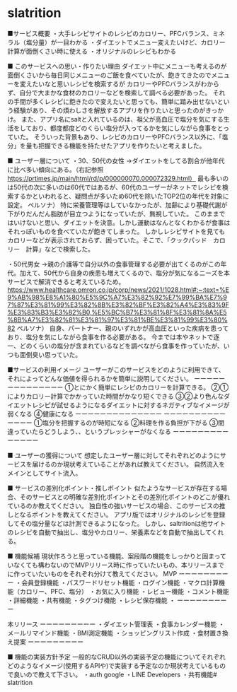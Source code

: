 # slatrition
■サービス概要
・大手レシピサイトのレシピのカロリー、PFCバランス、ミネラル（塩分量）が一目わかる
・ダイエットでメニュー変えたいけど、カロリー計算が面倒くさい時に使える
・オリジナルのレシピもわかる

■ このサービスへの思い・作りたい理由
ダイエット中にメニューも考えるのが面倒くさいから毎日同じメニューのご飯を食べていたが、飽きてきたのでメニューを変えたいなと思いレシピを検索するが
カロリーやPFCバランスがわからず、自分で大まかな食材のカロリーなどを検索して調べる必要があった。
それの手間が多くレシピに飽きたので変えたいと思っても、簡単に踏み出せないという経験があり、その煩わしさを解放するアプリを作りたいと思ったのがきっかけ。
また、アプリ名にsaltと入れているのは、祖父が高血圧で塩分を気にする生活をしており、都度都度どのくらい塩分が入ってるかを気にしながら食事をとっていた。
そういった背景もあり、レシピのカロリーやPFCバランス以外に、「塩分」を量も把握できる機能を持たせたアプリを作りたいと考えました。

■ ユーザー層について
・30、50代の女性
→ダイエットをしてる割合が他年代に比べ多い傾向にある。（右記参照　https://prtimes.jp/main/html/rd/p/000000070.000072329.html）
最も多いのは50代の次に多いのは60代ではあるが、60代のユーザーがネットでレシピを検索するかといわれると、疑問点が多いため60代を除いたTOP2位の年代を対象に設定。
ペルソナ）
特に栄養管理等はしていなかったが、加齢により基礎代謝が下がりだんだん脂肪が目立つようになっていたが、無視していた。
このままではいけないと思い、ダイエットを決意。しかし運動はなんとなくわかるが食事はそれっぽいものを食べていたが飽きてしまった。
しかしレシピサイトを見てもカロリーなどが表示されておらず、困っていた。そこで、「クックパッド　カロリー　計算」などで検索した。

・50代男女
→親の介護等で自分以外の食事管理する必要が出てくるのがこの年代。加えて、50代から自身の疾患も増えてくるので、塩分が気になるニーズを本サービスで解消できると考えているため。
https://www.healthcare.omron.co.jp/corp/news/2021/1028.html#:~:text=%E9%AB%98%E8%A1%80%E5%9C%A7%E3%82%92%E7%99%BA%E7%97%87%E3%81%99%E3%82%8B%E3%82%BF%E3%82%A4%E3%83%9F%E3%83%B3%E3%82%B0,%E5%BC%B7%E3%81%8F%E3%81%8A%E5%8B%A7%E3%82%81%E3%81%97%E3%81%BE%E3%81%99%E3%80%82
ペルソナ）
自身、パートナー、親のいずれかが高血圧といった疾病を患っており、塩分を気にしながら食事を作る必要がある。
今までは本やネットで逐一、どのくらいの塩分が含まれているなどを調べながら食事を作っていたが、いつも面倒臭い思っていた。

■サービスの利用イメージ
ユーザーがこのサービスをどのように利用できて、それによってどんな価値を得られるかを簡単に説明してください。
ーーーーーーーーーーーーーー
①とにかく簡単にレシピのカロリーを計算できる。
②①によりカロリー計算でかかっていた時間がかなり短くできる
③②より色んなダイエットレシピが試せるようになるダイエットに対するネガティブなイメージが弱くなる
④健康になる
ーーーーーーーーーーーーーー
ーーーーーーーーーーーーーー
①塩分を把握するのが時短になる
②料理を作る負担が下がる
③間違っていたらどうしよう、、というプレッシャーがなくなる
ーーーーーーーーーーーーーー

■ ユーザーの獲得について
想定したユーザー層に対してそれぞれどのようにサービスを届けるのか現状考えていることがあれば教えてください。
自然流入をメインとしてサイト流入。

■ サービスの差別化ポイント・推しポイント
似たようなサービスが存在する場合、そのサービスとの明確な差別化ポイントとその差別化ポイントのどこが優れているのか教えてください。
独自性の強いサービスの場合、このサービスの推しとなるポイントを教えてください。
アプリ版ではオリジナルのレシピを登録してその塩分量などは計測できるようになった。
しかし、saltritionは他サイトのレシピを自動で抽出し、塩分やカロリー、栄養素などを自動で抽出してくれる。

■ 機能候補
現状作ろうと思っている機能、案段階の機能をしっかりと固まっていなくても構わないのでMVPリリース時に作っていたいもの、本リリースまでに作っていたいものをそれぞれ分けて教えてください。
MVP
ーーーーーーーーー
・会員登録機能
・パスワードリセット機能
・ログイン機能
・マクロ計算機能（カロリー、PFC、塩分）
・お気に入り機能
・レビュー機能
・コメント機能
・詳細機能
・共有機能
・タグつけ機能
・レシピ保存機能
・
ーーーーーーーーー


本リリース
ーーーーーーーーー
・ダイエット管理表
・食事カレンダー機能
・メールリマインド機能
・BMI測定機能
・ショッピングリスト作成
・食材置き換え提案
ーーーーーーーーー

■ 機能の実装方針予定
一般的なCRUD以外の実装予定の機能についてそれぞれどのようなイメージ(使用するAPIや)で実装する予定なのか現状考えているもので良いので教えて下さい。
・auth google
・LINE Developers
・共有機能# slatrition
